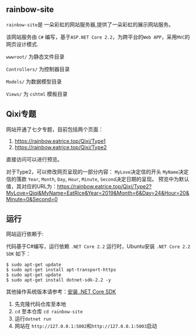 ## rainbow-site

`rainbow-site`是 一朵彩虹的网站服务器,提供了一朵彩虹的展示网站服务。

该网站服务由 `C#` 编写，基于`ASP.NET Core 2.2`，为跨平台的`Web APP`，采用`MVC`的网页设计模式.

`wwwroot/` 为静态文件目录

`Controllers/` 为控制器目录

`Models/` 为数据模型目录

`Views/` 为 `cshtml` 模板目录

## Qixi专题

网站开通了七夕专题，目前包括两个页面：
1. https://rainbow.eatrice.top/Qixi/Type1
2. https://rainbow.eatrice.top/Qixi/Type2

直接访问可以进行预览。

对于Type2，可以修改网页呈现的一部分内容：
`MyLove`决定信的开头
`MyName`决定信的落款
`Year`, `Month`, `Day`, `Hour`, `Minute`, `Second`决定日期的呈现。
预览中为默认值，其对应的URL为：https://rainbow.eatrice.top/Qixi/Type2?MyLove=Qiqi&MyName=EatRice&Year=2019&Month=6&Day=24&Hour=20&Minute=0&Second=0

## 运行

网站运行依赖于:

代码基于C#编写，运行依赖 `.NET Core 2.2` 运行时，Ubuntu安装 `.NET Core 2.2 SDK` 如下：

``` 
$ sudo apt-get update
$ sudo apt-get install apt-transport-https
$ sudo apt-get update
$ sudo apt-get install dotnet-sdk-2.2 -y
```
其他操作系统版本请参考：[安装 .NET Core SDK](https://docs.microsoft.com/zh-cn/dotnet/core/install/sdk?pivots=os-linux)

1. 先克隆代码仓库至本地
2. `cd` 至本仓库 `cd rainbow-site`
3. 运行`dotnet run`
4. 网站在 `http://127.0.0.1:5002`和`http://127.0.0.1:5003`启动